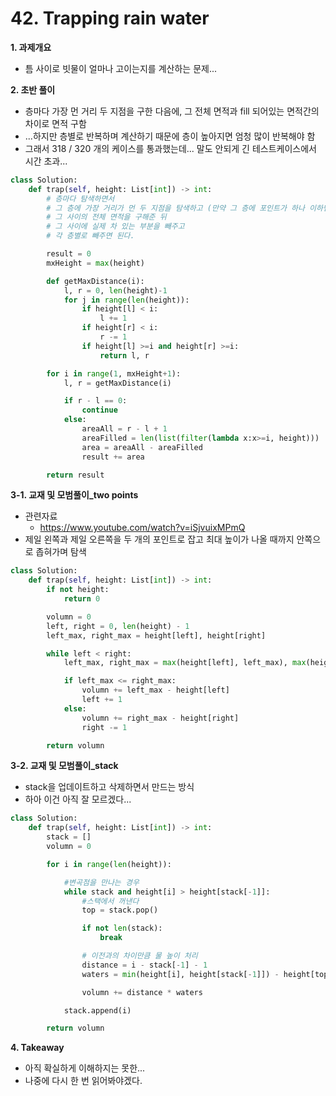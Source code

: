 # 42. Trapping rain water

**1. 과제개요**

- 틈 사이로 빗물이 얼마나 고이는지를 계산하는 문제...

**2. 초반 풀이**

- 층마다 가장 먼 거리 두 지점을 구한 다음에, 그 전체 면적과 fill 되어있는 면적간의 차이로 면적 구함
- ...하지만 층별로 반복하며 계산하기 때문에 층이 높아지면 엄청 많이 반복해야 함
- 그래서 318 / 320 개의 케이스를 통과했는데... 말도 안되게 긴 테스트케이스에서 시간 초과...

```python
class Solution:
    def trap(self, height: List[int]) -> int:
        # 층마다 탐색하면서
        # 그 층에 가장 거리가 먼 두 지점을 탐색하고 (만약 그 층에 포인트가 하나 이하면 종료)
        # 그 사이의 전체 면적을 구해준 뒤
        # 그 사이에 실제 차 있는 부분을 빼주고
        # 각 층별로 빼주면 된다.

        result = 0
        mxHeight = max(height)

        def getMaxDistance(i):
            l, r = 0, len(height)-1
            for j in range(len(height)):
                if height[l] < i:
                    l += 1
                if height[r] < i:
                    r -= 1
                if height[l] >=i and height[r] >=i:
                    return l, r

        for i in range(1, mxHeight+1):
            l, r = getMaxDistance(i)

            if r - l == 0:
                continue
            else:
                areaAll = r - l + 1
                areaFilled = len(list(filter(lambda x:x>=i, height)))
                area = areaAll - areaFilled
                result += area

        return result
```

**3-1. 교재 및 모범풀이\_two points**

- 관련자료
  - https://www.youtube.com/watch?v=iSjvuixMPmQ
- 제일 왼쪽과 제일 오른쪽을 두 개의 포인트로 잡고 최대 높이가 나올 때까지 안쪽으로 좁혀가며 탐색

```python
class Solution:
    def trap(self, height: List[int]) -> int:
        if not height:
            return 0

        volumn = 0
        left, right = 0, len(height) - 1
        left_max, right_max = height[left], height[right]

        while left < right:
            left_max, right_max = max(height[left], left_max), max(height[right], right_max)

            if left_max <= right_max:
                volumn += left_max - height[left]
                left += 1
            else:
                volumn += right_max - height[right]
                right -= 1

        return volumn
```

**3-2. 교재 및 모범풀이\_stack**

- stack을 업데이트하고 삭제하면서 만드는 방식
- 하아 이건 아직 잘 모르겠다...

```python
class Solution:
    def trap(self, height: List[int]) -> int:
        stack = []
        volumn = 0

        for i in range(len(height)):

            #변곡점을 만나는 경우
            while stack and height[i] > height[stack[-1]]:
                #스택에서 꺼낸다
                top = stack.pop()

                if not len(stack):
                    break

                # 이전과의 차이만큼 물 높이 처리
                distance = i - stack[-1] - 1
                waters = min(height[i], height[stack[-1]]) - height[top]

                volumn += distance * waters

            stack.append(i)

        return volumn
```

**4. Takeaway**

- 아직 확실하게 이해하지는 못한...
- 나중에 다시 한 번 읽어봐야겠다.
